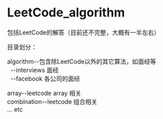 LeetCode_algorithm
==================

包括LeetCode的解答（目前还不完整，大概有一半左右）</br>

目录划分：

algorithm--包含除LeetCode以外的其它算法，如面经等</br>
&nbsp;&nbsp;--interviews 面经</br>
&nbsp;&nbsp;--facebook 各公司的面经</br>

array--leetcode array 相关 </br>
combination--leetcode 组合相关 </br>
... etc